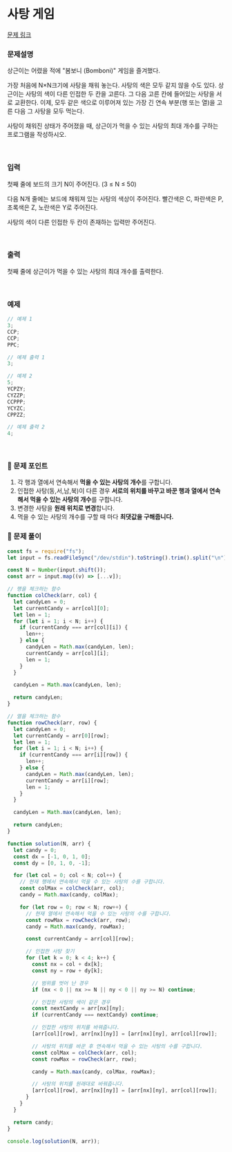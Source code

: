 # **사탕 게임**

[문제 링크](https://www.acmicpc.net/problem/3085)

### 문제설명

상근이는 어렸을 적에 "봄보니 (Bomboni)" 게임을 즐겨했다.

가장 처음에 N×N크기에 사탕을 채워 놓는다. 사탕의 색은 모두 같지 않을 수도 있다. 상근이는 사탕의 색이 다른 인접한 두 칸을 고른다. 그 다음 고른 칸에 들어있는 사탕을 서로 교환한다. 이제, 모두 같은 색으로 이루어져 있는 가장 긴 연속 부분(행 또는 열)을 고른 다음 그 사탕을 모두 먹는다.

사탕이 채워진 상태가 주어졌을 때, 상근이가 먹을 수 있는 사탕의 최대 개수를 구하는 프로그램을 작성하시오.

<br>

### 입력

첫째 줄에 보드의 크기 N이 주어진다. (3 ≤ N ≤ 50)

다음 N개 줄에는 보드에 채워져 있는 사탕의 색상이 주어진다. 빨간색은 C, 파란색은 P, 초록색은 Z, 노란색은 Y로 주어진다.

사탕의 색이 다른 인접한 두 칸이 존재하는 입력만 주어진다.

<br>

### 출력

첫째 줄에 상근이가 먹을 수 있는 사탕의 최대 개수를 출력한다.

<br>

### 예제

```jsx
// 예제 1
3;
CCP;
CCP;
PPC;

// 예제 출력 1
3;

// 예제 2
5;
YCPZY;
CYZZP;
CCPPP;
YCYZC;
CPPZZ;

// 예제 출력 2
4;
```

<br>

### 📕 문제 포인트

1. 각 행과 열에서 연속해서 **먹을 수 있는 사탕의 개수**를 구합니다.
2. 인접한 사탕(동,서,남,북)이 다른 경우 **서로의 위치를 바꾸고 바꾼 행과 열에서 연속해서 먹을 수 있는 사탕의 개수**를 구합니다.
3. 변경한 사탕을 **원래 위치로 변경**합니다.
4. 먹을 수 있는 사탕의 개수를 구할 때 마다 **최댓값을 구해줍니다.**

### 📝 문제 풀이

```js
const fs = require("fs");
let input = fs.readFileSync("/dev/stdin").toString().trim().split("\n");

const N = Number(input.shift());
const arr = input.map((v) => [...v]);

// 행을 체크하는 함수
function colCheck(arr, col) {
  let candyLen = 0;
  let currentCandy = arr[col][0];
  let len = 1;
  for (let i = 1; i < N; i++) {
    if (currentCandy === arr[col][i]) {
      len++;
    } else {
      candyLen = Math.max(candyLen, len);
      currentCandy = arr[col][i];
      len = 1;
    }
  }

  candyLen = Math.max(candyLen, len);

  return candyLen;
}

// 열을 체크하는 함수
function rowCheck(arr, row) {
  let candyLen = 0;
  let currentCandy = arr[0][row];
  let len = 1;
  for (let i = 1; i < N; i++) {
    if (currentCandy === arr[i][row]) {
      len++;
    } else {
      candyLen = Math.max(candyLen, len);
      currentCandy = arr[i][row];
      len = 1;
    }
  }

  candyLen = Math.max(candyLen, len);

  return candyLen;
}

function solution(N, arr) {
  let candy = 0;
  const dx = [-1, 0, 1, 0];
  const dy = [0, 1, 0, -1];

  for (let col = 0; col < N; col++) {
    // 현재 행에서 연속해서 먹을 수 있는 사탕의 수를 구합니다.
    const colMax = colCheck(arr, col);
    candy = Math.max(candy, colMax);

    for (let row = 0; row < N; row++) {
      // 현재 열에서 연속해서 먹을 수 있는 사탕의 수를 구합니다.
      const rowMax = rowCheck(arr, row);
      candy = Math.max(candy, rowMax);

      const currentCandy = arr[col][row];

      // 인접한 사탕 찾기
      for (let k = 0; k < 4; k++) {
        const nx = col + dx[k];
        const ny = row + dy[k];

        // 범위를 벗어 난 경우
        if (nx < 0 || nx >= N || ny < 0 || ny >= N) continue;

        // 인접한 사탕의 색이 같은 경우
        const nextCandy = arr[nx][ny];
        if (currentCandy === nextCandy) continue;

        // 인접한 사탕의 위치를 바꿔줍니다.
        [arr[col][row], arr[nx][ny]] = [arr[nx][ny], arr[col][row]];

        // 사탕의 위치를 바꾼 후 연속해서 먹을 수 있는 사탕의 수를 구합니다.
        const colMax = colCheck(arr, col);
        const rowMax = rowCheck(arr, row);

        candy = Math.max(candy, colMax, rowMax);

        // 사탕의 위치를 원래대로 바꿔줍니다.
        [arr[col][row], arr[nx][ny]] = [arr[nx][ny], arr[col][row]];
      }
    }
  }

  return candy;
}

console.log(solution(N, arr));
```
